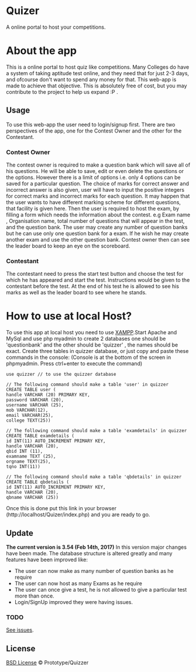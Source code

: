 # Quizer
A online portal to host your competitions.

# About the app
This is a online portal to host quiz like competitions. Many Colleges do have a system of taking aptitude test online, and they need that for just 2-3 days, and ofcourse don't want to spend any money for that. This web-app is made to achieve that objective. This is absolutely free of cost, but you may contribute to the project to help us expand :P .

## Usage
To use this web-app the user need to login/signup first.
There are two perspectives of the app, one for the Contest Owner and the other for the Contestant.

### Contest Owner
The contest owner is required to make a question bank which will save all of his questions. He will be able to save, edit or even delete the questions or the options. However there is a limit of options i.e. only 4 options can be saved for a particular question.
The choice of marks for correct answer and incorrect answer is also given, user will have to input the positive integers for correct marks and incorrect marks for each question. It may happen that the user wants to have different marking scheme for different questions, that facility is given here.
Then the user is required to host the exam, by filling a form which needs the information about the contest. e.g Exam name , Organisation name, total number of questions that will appear in the test, and the question bank. The user may create any number of question banks but he can use only one question bank for a exam. If he wish he may create another exam and use the other question bank.
Contest owner then can see the leader board to keep an eye on the scoreboard.

### Contestant
The contestant need to press the start test button and choose the test for which he has appeared and start the test.
Instructions would be given to the contestant before the test.
At the end of his test he is allowed to see his marks as well as the leader board to see where he stands.

# How to use at local Host?
To use this app at local host you need to use [XAMPP](https://www.apachefriends.org/index.html).Start Apache and MySql and use php myadmin to create 2 databases one should be 'questionbank' and the other should be 'quizzer' , the names should be exact.
Create three tables in quizzer database, or just copy and paste these commands in the console:
(Console is at the bottom of the screen in phpmyadmin. Press ctrl+enter to execute the command)

```
use quizzer // to use the quizzer database

// The following command should make a table 'user' in quizzer 
CREATE TABLE user (
handle VARCHAR (20) PRIMARY KEY,
password VARCHAR (20),
username VARCHAR (25),
mob VARCHAR(12),
email VARCHAR(25),
college TEXT(25))

// The following command should make a table 'examdetails' in quizzer
CREATE TABLE examdetails (
id INT(11) AUTO_INCREMENT PRIMARY KEY,
handle VARCHAR (20),
qbid INT (11),
examname TEXT (25),
orgname TEXT(25),
tqno INT(11))

// The following command should make a table 'qbdetails' in quizzer
CREATE TABLE qbdetails (
id INT(11) AUTO_INCREMENT PRIMARY KEY,
handle VARCHAR (20),
qbname VARCHAR (25))
```
Once this is done put this link in your browser (http://localhost/Quizer/index.php) and you are ready to go.


## Update 
**The current version is 3.54 (Feb 14th, 2017)**
In this version major changes have been made. The database structure is altered greatly and many features have been improved like:
- The user can now make as many number of question banks as he require
- The user can now host as many Exams as he require
- The user can once give a test, he is not allowed to give a particular test more than once.
- Login/SignUp improved they were having issues.

### TODO
[See issues](https://github.com/Nikhil-Wagh/Quizer/issues).

## License
[BSD License](https://opensource.org/licenses/BSD-3-Clause) © Prototype/Quizzer

